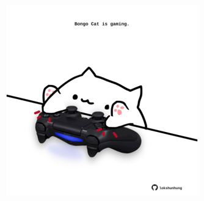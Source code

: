 <!-- built at 17/10/2021, 18:01:57 UTC -->
<p align="center">
  <img width="500" height="500" src="./ReadmeImage.svg">
</p>
